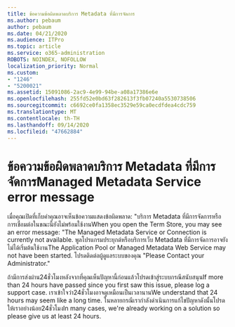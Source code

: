 ```yaml
---
title: ข้อความข้อผิดพลาดบริการ Metadata ที่มีการจัดการ
ms.author: pebaum
author: pebaum
ms.date: 04/21/2020
ms.audience: ITPro
ms.topic: article
ms.service: o365-administration
ROBOTS: NOINDEX, NOFOLLOW
localization_priority: Normal
ms.custom:
- "1246"
- "5200021"
ms.assetid: 15091086-2ac9-4e99-94be-a08a17386e6e
ms.openlocfilehash: 255fd52e0bd63f282613f3fb07240a5530738506
ms.sourcegitcommit: c6692ce0fa1358ec3529e59ca0ecdfdea4cdc759
ms.translationtype: MT
ms.contentlocale: th-TH
ms.lasthandoff: 09/14/2020
ms.locfileid: "47662884"
---
```

# <a name="managed-metadata-service-error-message"></a><span data-ttu-id="f011d-102">ข้อความข้อผิดพลาดบริการ Metadata ที่มีการจัดการ</span><span class="sxs-lookup"><span data-stu-id="f011d-102">Managed Metadata Service error message</span></span>

<span data-ttu-id="f011d-103">เมื่อคุณเปิดที่เก็บคำคุณอาจเห็นข้อความแสดงข้อผิดพลาด: "บริการ Metadata ที่มีการจัดการหรือการเชื่อมต่อในขณะนี้ยังไม่พร้อมใช้งาน</span><span class="sxs-lookup"><span data-stu-id="f011d-103">When you open the Term Store, you may see an error message: "The Managed Metadata Service or Connection is currently not available.</span></span> <span data-ttu-id="f011d-104">พูลโปรแกรมประยุกต์หรือบริการเว็บ Metadata ที่มีการจัดการอาจยังไม่ได้เริ่มต้นใช้งาน</span><span class="sxs-lookup"><span data-stu-id="f011d-104">The Application Pool or Managed Metadata Web Service may not have been started.</span></span> <span data-ttu-id="f011d-105">โปรดติดต่อผู้ดูแลระบบของคุณ "</span><span class="sxs-lookup"><span data-stu-id="f011d-105">Please Contact your Administrator."</span></span>
  
<span data-ttu-id="f011d-106">ถ้ามีการส่งผ่าน24ชั่วโมงหลังจากที่คุณเห็นปัญหานี้ก่อนแล้วโปรดเข้าสู่ระบบกรณีสนับสนุน</span><span class="sxs-lookup"><span data-stu-id="f011d-106">If more than 24 hours have passed since you first saw this issue, please log a support case.</span></span> <span data-ttu-id="f011d-107">เราเข้าใจว่า24ชั่วโมงอาจดูเหมือนเป็นเวลานาน</span><span class="sxs-lookup"><span data-stu-id="f011d-107">We understand that 24 hours may seem like a long time.</span></span> <span data-ttu-id="f011d-108">ในหลายกรณีเรากำลังดำเนินการแก้ไขปัญหาดังนั้นโปรดให้เราอย่างน้อย24ชั่วโมง</span><span class="sxs-lookup"><span data-stu-id="f011d-108">In many cases, we're already working on a solution so please give us at least 24 hours.</span></span>
  